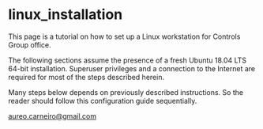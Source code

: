 # linux_installation

This page is a tutorial on how to set up a Linux workstation for Controls Group office.

The following sections assume the presence of a fresh Ubuntu 18.04 LTS 64-bit installation. Superuser privileges and a connection to the Internet are required for most of the steps described herein.

Many steps below depends on previously described instructions. So the reader should follow this configuration guide sequentially.

aureo.carneiro@gmail.com
